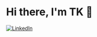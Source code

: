 <h1>Hi there, I'm TK 👋</h1>

<p>
  <a href="https://www.linkedin.com/in/takuya-kikuchi" target="_blank">
    <img alt="LinkedIn" src="https://img.shields.io/badge/linkedin-%230077B5.svg?&style=for-the-badge&logo=linkedin&logoColor=white" />
  </a>
</p>
